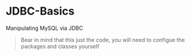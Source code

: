 # JDBC-Basics

Manipulating MySQL via JDBC

> Bear in mind that this just the code, you will need to configue the packages and classes yourself
